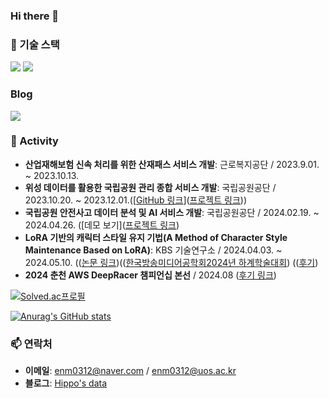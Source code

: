 ### Hi there 👋

<!--
**Hipposdata/Hipposdata** is a ✨ _special_ ✨ repository because its `README.md` (this file) appears on your GitHub profile.
Here are some ideas to get you started:
<a href="버튼을 눌렀을 때 이동할 링크" target="_blank"><img src="https://img.shields.io/badge/Android-3DDC84?style=flat-square&logo=Android&logoColor=white"/></a>

<a href="https://hipposdata.tistory.com/" 
target="_blank"><img src="https://img.shields.io/badge/Android-3DDC84?style=flat-square&logo=Android&logoColor=white"/></a>
### 💡 소개
저는 [이름]이며, [직업/전공/관심사]에 종사하고 있습니다. 기술에 대한 열정과 지속적인 학습을 통해 [목표/꿈]을 이루고자 합니다. [취미/관심사]에 관심이 많으며, 이를 통해 새로운 아이디어와 영감을 얻곤 합니다.



### 🔧 기술 스택
<!-- 기술 배지 -->

### 🔧 기술 스택
<img src="https://img.shields.io/badge/Python-3776AB?style=flat-square&logo=python&logoColor=white"/> <img src="https://img.shields.io/badge/R-276DC3?style=for-the-badge&logo=R&logoColor=white">

### Blog
<p align="left">
  <a href="https://hipposdata.tistory.com/">
    <img src="https://img.shields.io/badge/tech%20blog-FFA500?style=flat-square&logoColor=white&link=https://hipposdata.tistory.com/"/>
  </a>
</p>
  
<!-- 여러분의 기술 스택에 맞게 추가하세요 -->

### 🚀 Activity
- **산업재해보험 신속 처리를 위한 산재패스 서비스 개발**: 근로복지공단 / 2023.9.01. ~ 2023.10.13.
- **위성 데이터를 활용한 국립공원 관리 종합 서비스 개발**: 국립공원공단 / 2023.10.20. ~ 2023.12.01.([[GitHub 링크](https://github.com/Hipposdata/Korean-National-Park-AI-project)]([프로젝트 링크](https://eye-of-bandal.streamlit.app/)))
- **국립공원 안전사고 데이터 분석 및 AI 서비스 개발**: 국립공원공단 / 2024.02.19. ~  2024.04.26. ([데모 보기]([프로젝트 링크](https://nationalparkbigleader.streamlit.app/))
- **LoRA 기반의 캐릭터 스타일 유지 기법(A Method of Character Style Maintenance Based on LoRA)**: KBS 기술연구소 / 2024.04.03. ~ 2024.05.10.  (([논문 링크](https://www.dbpia.co.kr/journal/articleDetail?nodeId=NODE11849090))(([한국방송미디어공학회2024년 하계학술대회](https://www.dbpia.co.kr/journal/voisDetail?voisId=VOIS00753701#a)) (([후기](https://hipposdata.tistory.com/85))
- **2024 춘천 AWS DeepRacer 챔피언십 본선** / 2024.08 ([후기 링크](https://hipposdata.tistory.com/99))



  
[![Solved.ac프로필](http://mazassumnida.wtf/api/v2/generate_badge?boj=enm0312)](https://solved.ac/enm0312)

[![Anurag's GitHub stats](https://github-readme-stats.vercel.app/api?username=Hipposdata)](https://github.com/Hipposdata/github-readme-stats)


### 📫 연락처
- **이메일**: enm0312@naver.com / enm0312@uos.ac.kr
- **블로그**: [Hippo's data](https://hipposdata.tistory.com/)
